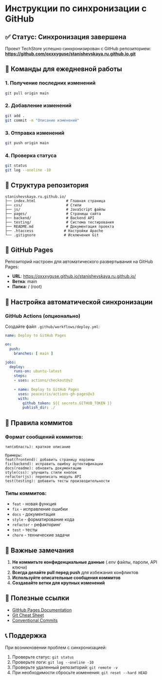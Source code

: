 # Инструкции по синхронизации с GitHub

## ✅ Статус: Синхронизация завершена

Проект TechStore успешно синхронизирован с GitHub репозиторием:
**https://github.com/oxxxyguse/stanishevskaya.ru.github.io.git**

## 🔄 Команды для ежедневной работы

### 1. Получение последних изменений
```bash
git pull origin main
```

### 2. Добавление изменений
```bash
git add .
git commit -m "Описание изменений"
```

### 3. Отправка изменений
```bash
git push origin main
```

### 4. Проверка статуса
```bash
git status
git log --oneline -10
```

## 📁 Структура репозитория

```
stanishevskaya.ru.github.io/
├── index.html              # Главная страница
├── css/                    # Стили
├── js/                     # JavaScript файлы
├── pages/                  # Страницы сайта
├── backend/                # Backend API
├── testing/                # Система тестирования
├── README.md               # Документация проекта
├── .htaccess              # Настройки Apache
└── .gitignore             # Исключения Git
```

## 🚀 GitHub Pages

Репозиторий настроен для автоматического развертывания на GitHub Pages:

- **URL**: https://oxxxyguse.github.io/stanishevskaya.ru.github.io/
- **Ветка**: main
- **Папка**: / (root)

## 🔧 Настройка автоматической синхронизации

### GitHub Actions (опционально)

Создайте файл `.github/workflows/deploy.yml`:

```yaml
name: Deploy to GitHub Pages

on:
  push:
    branches: [ main ]

jobs:
  deploy:
    runs-on: ubuntu-latest
    steps:
    - uses: actions/checkout@v2
    
    - name: Deploy to GitHub Pages
      uses: peaceiris/actions-gh-pages@v3
      with:
        github_token: ${{ secrets.GITHUB_TOKEN }}
        publish_dir: ./
```

## 📝 Правила коммитов

### Формат сообщений коммитов:
```
тип(область): краткое описание

Примеры:
feat(frontend): добавить страницу корзины
fix(backend): исправить ошибку аутентификации
docs(readme): обновить документацию
style(css): улучшить стили кнопок
refactor(js): переписать модуль API
test(testing): добавить тесты производительности
```

### Типы коммитов:
- `feat` - новая функция
- `fix` - исправление ошибки
- `docs` - документация
- `style` - форматирование кода
- `refactor` - рефакторинг
- `test` - тесты
- `chore` - технические задачи

## 🚨 Важные замечания

1. **Не коммитьте конфиденциальные данные** (.env файлы, пароли, API ключи)
2. **Всегда делайте pull перед push** для избежания конфликтов
3. **Используйте описательные сообщения коммитов**
4. **Создавайте ветки для крупных изменений**

## 🔗 Полезные ссылки

- [GitHub Pages Documentation](https://pages.github.com/)
- [Git Cheat Sheet](https://education.github.com/git-cheat-sheet-education.pdf)
- [Conventional Commits](https://www.conventionalcommits.org/)

## 📞 Поддержка

При возникновении проблем с синхронизацией:
1. Проверьте статус: `git status`
2. Проверьте логи: `git log --oneline -10`
3. Проверьте удаленный репозиторий: `git remote -v`
4. При необходимости сбросьте изменения: `git reset --hard HEAD`
